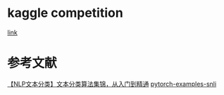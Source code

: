 # kaggle competition
[link](https://www.kaggle.com/c/quora-insincere-questions-classification)

# 参考文献
[【NLP文本分类】文本分类算法集锦，从入门到精通](https://zhuanlan.zhihu.com/p/50657430)
[pytorch-examples-snli](https://github.com/pytorch/examples/tree/master/snli)
